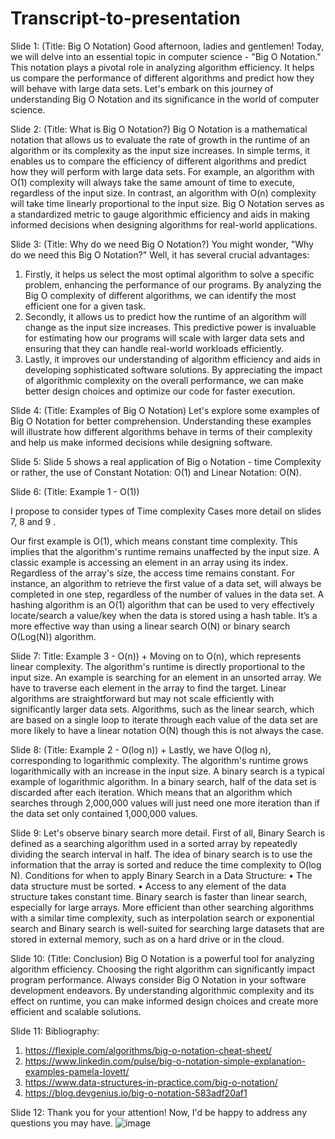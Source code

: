 # Transcript-to-presentation

Slide 1:
(Title: Big O Notation)
Good afternoon, ladies and gentlemen! Today, we will delve into an essential topic in computer science - "Big O Notation." This notation plays a pivotal role in analyzing algorithm efficiency. It helps us compare the performance of different algorithms and predict how they will behave with large data sets. Let's embark on this journey of understanding Big O Notation and its significance in the world of computer science.

Slide 2:
(Title: What is Big O Notation?)
Big O Notation is a mathematical notation that allows us to evaluate the rate of growth in the runtime of an algorithm or its complexity as the input size increases. In simple terms, it enables us to compare the efficiency of different algorithms and predict how they will perform with large data sets. For example, an algorithm with O(1) complexity will always take the same amount of time to execute, regardless of the input size. In contrast, an algorithm with O(n) complexity will take time linearly proportional to the input size. Big O Notation serves as a standardized metric to gauge algorithmic efficiency and aids in making informed decisions when designing algorithms for real-world applications.

Slide 3:
(Title: Why do we need Big O Notation?)
You might wonder, "Why do we need this Big O Notation?" Well, it has several crucial advantages:
1. Firstly, it helps us select the most optimal algorithm to solve a specific problem, enhancing the performance of our programs. By analyzing the Big O complexity of different algorithms, we can identify the most efficient one for a given task.
2. Secondly, it allows us to predict how the runtime of an algorithm will change as the input size increases. This predictive power is invaluable for estimating how our programs will scale with larger data sets and ensuring that they can handle real-world workloads efficiently.
3. Lastly, it improves our understanding of algorithm efficiency and aids in developing sophisticated software solutions. By appreciating the impact of algorithmic complexity on the overall performance, we can make better design choices and optimize our code for faster execution.

Slide 4:
(Title: Examples of Big O Notation)
Let's explore some examples of Big O Notation for better comprehension. Understanding these examples will illustrate how different algorithms behave in terms of their complexity and help us make informed decisions while designing software.

Slide 5: 
Slide 5 shows a real application of Big o Notation - time Complexity or 
rather, the use of Constant Notation: O(1) and Linear Notation: O(N).

Slide 6:
(Title: Example 1 - O(1)) 

I propose to consider types of Time complexity Cases more detail on slides 7, 8 and 9 .

Our first example is O(1), which means constant time complexity. This implies that the algorithm's runtime remains unaffected by the input size. A classic example is accessing an element in an array using its index. Regardless of the array's size, the access time remains constant. For instance, an algorithm to retrieve the first value of a data set, will always be completed in one step, regardless of the number of values in the data set. A hashing algorithm is an O(1) algorithm that can be used to very effectively locate/search a value/key when the data is stored using a hash table. It’s a more effective way than using a linear search O(N) or binary search O(Log(N)) algorithm.

Slide 7:
Title: Example 3 - O(n)) +
Moving on to O(n), which represents linear complexity. The algorithm's runtime is directly proportional to the input size. An example is searching for an element in an unsorted array. We have to traverse each element in the array to find the target. Linear algorithms are straightforward but may not scale efficiently with significantly larger data sets. Algorithms, such as the linear search, which are based on a single loop to iterate through each value of the data set are more likely to have a linear notation O(N) though this is not always the case.

Slide 8:
(Title: Example 2 - O(log n)) +
Lastly, we have O(log n), corresponding to logarithmic complexity. The algorithm's runtime grows logarithmically with an increase in the input size. A binary search is a typical example of logarithmic algorithm. In a binary search, half of the data set is discarded after each iteration. Which means that an algorithm which searches through 2,000,000 values will just need one more iteration than if the data set only contained 1,000,000 values.

Slide 9:
Let's observe binary search more detail. First of all, Binary Search is defined as a searching algorithm used in a sorted array by repeatedly dividing the search interval in half. The idea of binary search is to use the information that the array is sorted and reduce the time complexity to O(log N). 
Conditions for when to apply Binary Search in a Data Structure:
•	The data structure must be sorted.
•	Access to any element of the data structure takes constant time.
Binary search is faster than linear search, especially for large arrays. More efficient than other searching algorithms with a similar time complexity, such as interpolation search or exponential search and Binary search is well-suited for searching large datasets that are stored in external memory, such as on a hard drive or in the cloud.

Slide 10:
(Title: Conclusion)
Big O Notation is a powerful tool for analyzing algorithm efficiency. Choosing the right algorithm can significantly impact program performance. Always consider Big O Notation in your software development endeavors. By understanding algorithmic complexity and its effect on runtime, you can make informed design choices and create more efficient and scalable solutions. 

Slide 11:
Bibliography: 
1.  https://flexiple.com/algorithms/big-o-notation-cheat-sheet/
2.  https://www.linkedin.com/pulse/big-o-notation-simple-explanation-examples-pamela-lovett/
3.  https://www.data-structures-in-practice.com/big-o-notation/
4.  https://blog.devgenius.io/big-o-notation-583adf20af1

Slide 12:
Thank you for your attention! Now, I'd be happy to address any questions you may have.
![image](https://github.com/Alexandra376/Transcript-to-presentation/assets/119896011/71f1b8a8-91d8-4121-abbf-fd898221a3ed)
